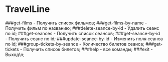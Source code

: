# TravelLine
###get-films - Получить список фильмов; 
###get-films-by-name - Получить фильм по названию;
###delete-seance-by-id - Удалить сеанс по id;
###get-seances - Получить список сеансов;
###get-seance-by-id - Получить сеанс по id;
###update-seance-by-id - Изменить поля сеанса по id;
###group-tickets-by-seance - Количество билетов сеанса;
###get-tickets - Получить список билетов;
###help - все команды;
###exit - Выход\n;
